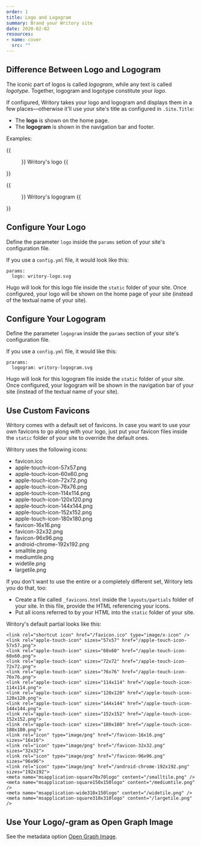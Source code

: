 ```yaml
---
order: 1
title: Logo and Logogram
summary: Brand your Writory site
date: 2020-02-02
resources:
- name: cover
  src: ""
---
```


## Difference Between Logo and Logogram

The iconic part of logos is called *logogram*, while any text is called *logotype*. Together, logogram and logotype constitute your *logo*.

If configured, Writory takes your logo and logogram and displays them in a few places—otherwise it'll use your site's title as configured in ``.Site.Title``:

* The **logo** is shown on the home page.
* The **logogram** is shown in the navigation bar and footer.

Examples:

{{<figure src="/writory-logo-h.png">}}
Writory's logo
{{</figure>}}

{{<figure src="/writory-logogram.png" class="w-25">}}
Writory's logogram
{{</figure>}}

## Configure Your Logo

Define the parameter ``logo`` inside the ``params`` setion of your site's configuration file.

If you use a ``config.yml`` file, it would look like this:

```
params:
  logo: writory-logo.svg
```

Hugo will look for this logo file inside the ``static`` folder of your site. Once configured, your logo will be shown on the home page of your site (instead of the textual name of your site).

## Configure Your Logogram

Define the parameter ``logogram`` inside the ``params`` section of your site's configuration file.

If you use a ``config.yml`` file, it would like this:

```
prarams:
  logogram: writory-logogram.svg
```

Hugo will look for this logogram file inside the ``static`` folder of your site. Once configured, your logogram will be shown in the navigation bar of your site (instead of the textual name of your site).

## Use Custom Favicons

Writory comes with a default set of favicons. In case you want to use your own favicons to go along with your logo, just put your favicon files inside the ``static`` folder of your site to override the default ones.

Writory uses the following icons:

* favicon.ico
* apple-touch-icon-57x57.png
* apple-touch-icon-60x60.png
* apple-touch-icon-72x72.png
* apple-touch-icon-76x76.png
* apple-touch-icon-114x114.png
* apple-touch-icon-120x120.png
* apple-touch-icon-144x144.png
* apple-touch-icon-152x152.png
* apple-touch-icon-180x180.png
* favicon-16x16.png
* favicon-32x32.png
* favicon-96x96.png
* android-chrome-192x192.png
* smalltile.png
* mediumtile.png
* widetile.png
* largetile.png

If you don't want to use the entire or a completely different set, Writory lets you do that, too:

* Create a file called ``_favicons.html`` inside the ``layouts/partials`` folder of your site. In this file, provide the HTML referencing your icons.
* Put all icons referred to by your HTML into the ``static`` folder of your site.

Writory's default partial looks like this:

```
<link rel="shortcut icon" href="/favicon.ico" type="image/x-icon" />
<link rel="apple-touch-icon" sizes="57x57" href="/apple-touch-icon-57x57.png">
<link rel="apple-touch-icon" sizes="60x60" href="/apple-touch-icon-60x60.png">
<link rel="apple-touch-icon" sizes="72x72" href="/apple-touch-icon-72x72.png">
<link rel="apple-touch-icon" sizes="76x76" href="/apple-touch-icon-76x76.png">
<link rel="apple-touch-icon" sizes="114x114" href="/apple-touch-icon-114x114.png">
<link rel="apple-touch-icon" sizes="120x120" href="/apple-touch-icon-120x120.png">
<link rel="apple-touch-icon" sizes="144x144" href="/apple-touch-icon-144x144.png">
<link rel="apple-touch-icon" sizes="152x152" href="/apple-touch-icon-152x152.png">
<link rel="apple-touch-icon" sizes="180x180" href="/apple-touch-icon-180x180.png">
<link rel="icon" type="image/png" href="/favicon-16x16.png" sizes="16x16">
<link rel="icon" type="image/png" href="/favicon-32x32.png" sizes="32x32">
<link rel="icon" type="image/png" href="/favicon-96x96.png" sizes="96x96">
<link rel="icon" type="image/png" href="/android-chrome-192x192.png" sizes="192x192">
<meta name="msapplication-square70x70logo" content="/smalltile.png" />
<meta name="msapplication-square150x150logo" content="/mediumtile.png" />
<meta name="msapplication-wide310x150logo" content="/widetile.png" />
<meta name="msapplication-square310x310logo" content="/largetile.png" />
```

## Use Your Logo/-gram as Open Graph Image

See the metadata option [Open Graph Image](/books/customizing-writory/metadata/#open-graph-image).
